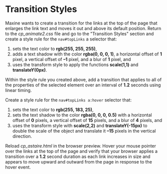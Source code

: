 # Transition Styles

 Maxine wants to create a transition for the links at the top of the page that enlarges the link text and moves it out and above its default position. Return to the *cp_animate2.css* file and go to the "Transition Styles" section and create a style rule for the `nav#topLinks` a selector that:
 1. sets the text color to **rgb(255, 255, 255)**,
 2. adds a text shadow with the color **rgba(0, 0, 0, 1)**, a horizontal offset of **1** pixel, a vertical offset of **–1** pixel, and a blur of **1** pixel, and
 3. uses the transform style to apply the functions **scale(1,1)** and **translateY(0px)**.

 Within the style rule you created above, add a transition that applies to all of the properties of the selected element over an interval of **1.2** seconds using linear timing.

Create a style rule for the `nav#topLinks a:hover` selector that:
1. sets the text color to **rgb(255, 183, 25)**,
2. sets the text shadow to the color **rgba(0, 0, 0, 0.5)** with a horizontal offset of **0** pixels, a vertical offset of **15** pixels, and a blur of **4** pixels, and
3. uses the transform style with **scale(2,2)** and **translateY(-15px)** to double the scale of the object and translate it **–15** pixels in the vertical direction.

 Reload *cp_astaire.html* in the browser preview. Hover your mouse pointer over the links at the top of the page and verify that your browser applies a transition over a **1.2** second duration as each link increases in size and appears to move upward and outward from the page in response to the hover event. 